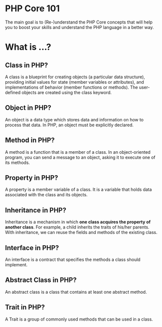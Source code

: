 # PHP Core 101

The main goal is to (Re-)understand the PHP Core concepts that will help you to boost your skills and understand the PHP language in a better way.

# What is ...?

## Class in PHP?
A class is a blueprint for creating objects (a particular data structure), providing initial values for state (member variables or attributes), and implementations of behavior (member functions or methods). 
The user-defined objects are created using the class keyword.

## Object in PHP?
An object is a data type which stores data and information on how to process that data. 
In PHP, an object must be explicitly declared.

## Method in PHP?
A method is a function that is a member of a class. 
In an object-oriented program, you can send a message to an object, asking it to execute one of its methods.

## Property in PHP?
A property is a member variable of a class. 
It is a variable that holds data associated with the class and its objects.

## Inheritance in PHP?
Inheritance is a mechanism in which **one class acquires the property of another class**. 
For example, a child inherits the traits of his/her parents. 
With inheritance, we can reuse the fields and methods of the existing class.

## Interface in PHP?
An interface is a contract that specifies the methods a class should implement.

## Abstract Class in PHP?
An abstract class is a class that contains at least one abstract method.

## Trait in PHP?
A Trait is a group of commonly used methods that can be used in a class.
